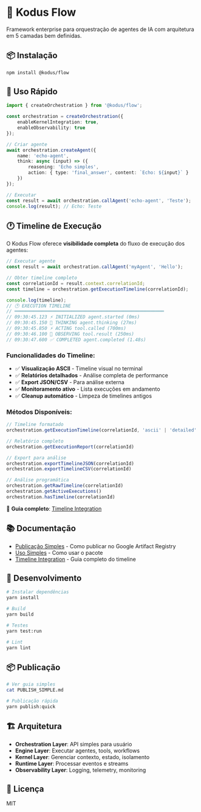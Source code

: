# 🚀 Kodus Flow

Framework enterprise para orquestração de agentes de IA com arquitetura em 5 camadas bem definidas.

## 📦 Instalação

```bash
npm install @kodus/flow
```

## 🚀 Uso Rápido

```typescript
import { createOrchestration } from '@kodus/flow';

const orchestration = createOrchestration({
    enableKernelIntegration: true,
    enableObservability: true
});

// Criar agente
await orchestration.createAgent({
    name: 'echo-agent',
    think: async (input) => ({
        reasoning: 'Echo simples',
        action: { type: 'final_answer', content: `Echo: ${input}` }
    })
});

// Executar
const result = await orchestration.callAgent('echo-agent', 'Teste');
console.log(result); // Echo: Teste
```

## 🕐 Timeline de Execução

O Kodus Flow oferece **visibilidade completa** do fluxo de execução dos agentes:

```typescript
// Executar agente
const result = await orchestration.callAgent('myAgent', 'Hello');

// Obter timeline completo
const correlationId = result.context.correlationId;
const timeline = orchestration.getExecutionTimeline(correlationId);

console.log(timeline);
// 🕐 EXECUTION TIMELINE
// ═══════════════════════════════════════════════════════
// 09:30:45.123 ⚡ INITIALIZED agent.started (0ms)
// 09:30:45.150 🤔 THINKING agent.thinking (27ms)
// 09:30:45.850 ⚡ ACTING tool.called (700ms)
// 09:30:46.100 👀 OBSERVING tool.result (250ms)
// 09:30:47.600 ✅ COMPLETED agent.completed (1.48s)
```

### **Funcionalidades do Timeline:**

- ✅ **Visualização ASCII** - Timeline visual no terminal
- ✅ **Relatórios detalhados** - Análise completa de performance
- ✅ **Export JSON/CSV** - Para análise externa
- ✅ **Monitoramento ativo** - Lista execuções em andamento
- ✅ **Cleanup automático** - Limpeza de timelines antigos

### **Métodos Disponíveis:**

```typescript
// Timeline formatado
orchestration.getExecutionTimeline(correlationId, 'ascii' | 'detailed' | 'compact')

// Relatório completo
orchestration.getExecutionReport(correlationId)

// Export para análise
orchestration.exportTimelineJSON(correlationId)
orchestration.exportTimelineCSV(correlationId)

// Análise programática
orchestration.getRawTimeline(correlationId)
orchestration.getActiveExecutions()
orchestration.hasTimeline(correlationId)
```

📖 **Guia completo**: [Timeline Integration](docs/TIMELINE_INTEGRATION.md)

## 📚 Documentação

- [Publicação Simples](PUBLISH_SIMPLE.md) - Como publicar no Google Artifact Registry
- [Uso Simples](USAGE_SIMPLE.md) - Como usar o pacote
- [Timeline Integration](docs/TIMELINE_INTEGRATION.md) - Guia completo do timeline

## 🔧 Desenvolvimento

```bash
# Instalar dependências
yarn install

# Build
yarn build

# Testes
yarn test:run

# Lint
yarn lint
```

## 📦 Publicação

```bash
# Ver guia simples
cat PUBLISH_SIMPLE.md

# Publicação rápida
yarn publish:quick
```

## 🏗️ Arquitetura

- **Orchestration Layer**: API simples para usuário
- **Engine Layer**: Executar agentes, tools, workflows
- **Kernel Layer**: Gerenciar contexto, estado, isolamento
- **Runtime Layer**: Processar eventos e streams
- **Observability Layer**: Logging, telemetry, monitoring

## 📄 Licença

MIT
